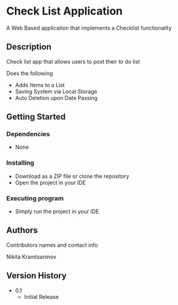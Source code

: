 # Check List Application

A Web Based application that implements a Checklist functionality 

## Description

Check list app that allows users to post their to do list

Does the following
- Adds Items to a List
- Saving System via Local Storage
- Auto Deletion upon Date Passing

## Getting Started

### Dependencies

* None

### Installing

* Download as a ZIP file or clone the repository
* Open the project in your IDE

### Executing program

* Simply run the project in your IDE

## Authors

Contributors names and contact info

Nikita Kramtsaninov

## Version History

* 0.1
    * Initial Release

